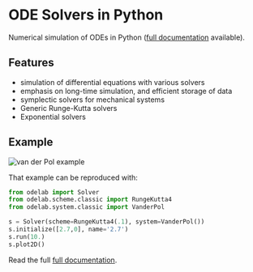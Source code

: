 # ODE Solvers in Python

Numerical simulation of ODEs in Python ([full documentation][doc] available).

## Features

 * simulation of differential equations with various solvers
 * emphasis on long-time simulation, and efficient storage of data
 * symplectic solvers for mechanical systems
 * Generic Runge-Kutta solvers
 * Exponential solvers



## Example

![van der Pol example](http://olivierverdier.github.com/odelab/_images/vanderpol.png)

That example can be reproduced with:

```python
from odelab import Solver
from odelab.scheme.classic import RungeKutta4
from odelab.system.classic import VanderPol

s = Solver(scheme=RungeKutta4(.1), system=VanderPol())
s.initialize([2.7,0], name='2.7')
s.run(10.)
s.plot2D()
```

Read the full [full documentation][doc].

[doc]: http://olivierverdier.github.com/odelab/

